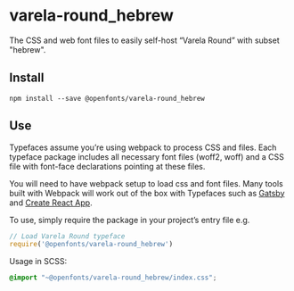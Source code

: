 
# varela-round_hebrew

The CSS and web font files to easily self-host “Varela Round” with subset "hebrew".

## Install

`npm install --save @openfonts/varela-round_hebrew`

## Use

Typefaces assume you’re using webpack to process CSS and files. Each typeface
package includes all necessary font files (woff2, woff) and a CSS file with
font-face declarations pointing at these files.

You will need to have webpack setup to load css and font files. Many tools built
with Webpack will work out of the box with Typefaces such as [Gatsby](https://github.com/gatsbyjs/gatsby)
and [Create React App](https://github.com/facebookincubator/create-react-app).

To use, simply require the package in your project’s entry file e.g.

```javascript
// Load Varela Round typeface
require('@openfonts/varela-round_hebrew')
```

Usage in SCSS:
```scss
@import "~@openfonts/varela-round_hebrew/index.css";
```
